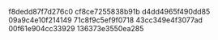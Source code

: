 f8dedd87f7d276c0
cf8ce7255838b91b
d4dd4965f490dd85
09a9c4e10f214149
71c8f9c5ef9f0718
43cc349e4f3077ad
00f61e904cc33929
136373e3550ea285
